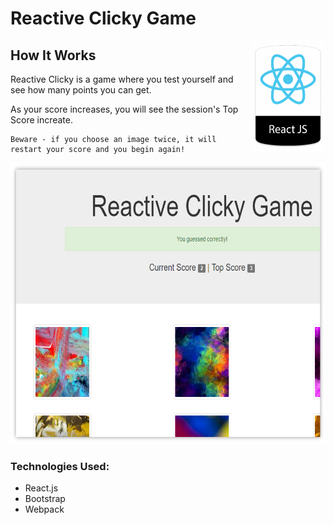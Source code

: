 # Reactive Clicky Game

<img align="right" width="120" height="178"
     title="Size Limit logo" src="public\images\ReactBadge.png">

## How It Works
Reactive Clicky is a game where you test yourself and see how many points you can get. 

As your score increases, you will see the session's Top Score increate. 

```
Beware - if you choose an image twice, it will restart your score and you begin again!
```
<p align="center">
  <img src="public\images\ReactiveClicky.png" alt="Reactive Clicky example"
       width="654" height="450">
</p>

### Technologies Used:
* React.js
* Bootstrap
* Webpack
